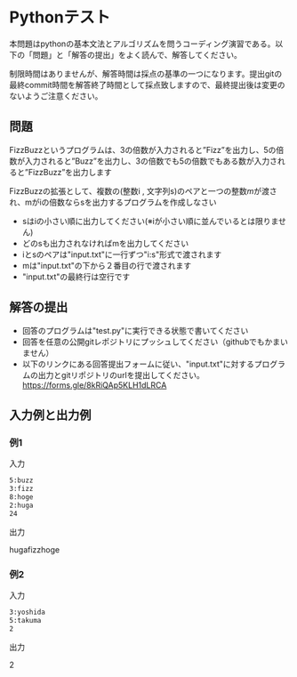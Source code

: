 # Pythonテスト

本問題はpythonの基本文法とアルゴリズムを問うコーディング演習である。以下の「問題」と「解答の提出」をよく読んで、解答してください。

制限時間はありませんが、解答時間は採点の基準の一つになります。提出gitの最終commit時間を解答終了時間として採点致しますので、最終提出後は変更のないようご注意ください。

## 問題

FizzBuzzというプログラムは、3の倍数が入力されると”Fizz”を出力し、5の倍数が入力されると”Buzz”を出力し、3の倍数でも5の倍数でもある数が入力されると”FizzBuzz”を出力します

FizzBuzzの拡張として、複数の(整数i , 文字列s)のペアと一つの整数$m$が渡され、mがiの倍数ならsを出力するプログラムを作成しなさい

- sはiの小さい順に出力してください(※iが小さい順に並んでいるとは限りません)
- どのsも出力されなければmを出力してください
- iとsのペアは"input.txt"に一行ずつ"i:s"形式で渡されます
- mは"input.txt"の下から２番目の行で渡されます
- "input.txt"の最終行は空行です

## 解答の提出

- 回答のプログラムは"test.py"に実行できる状態で書いてください
- 回答を任意の公開gitレポジトリにプッシュしてください（githubでもかまいません）
- 以下のリンクにある回答提出フォームに従い、"input.txt"に対するプログラムの出力とgitリポジトリのurlを提出してください。https://forms.gle/8kRiQAp5KLH1dLRCA

## 入力例と出力例

### 例1

入力

```txt:input.txt
5:buzz
3:fizz
8:hoge
2:huga
24

```

出力

hugafizzhoge

### 例2

入力

```txt:input.txt
3:yoshida
5:takuma
2

```

出力

2
